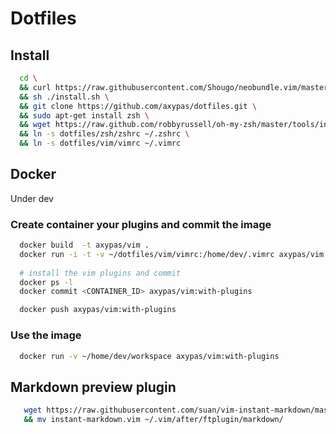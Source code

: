 # Dotfiles

## Install

~~~bash
  cd \
  && curl https://raw.githubusercontent.com/Shougo/neobundle.vim/master/bin/install.sh > install.sh \
  && sh ./install.sh \
  && git clone https://github.com/axypas/dotfiles.git \
  && sudo apt-get install zsh \
  && wget https://raw.github.com/robbyrussell/oh-my-zsh/master/tools/install.sh -O - | sh \
  && ln -s dotfiles/zsh/zshrc ~/.zshrc \
  && ln -s dotfiles/vim/vimrc ~/.vimrc
~~~

## Docker
  Under dev

### Create container your plugins and commit the image

~~~bash
  docker build  -t axypas/vim . 
  docker run -i -t -v ~/dotfiles/vim/vimrc:/home/dev/.vimrc axypas/vim
  
  # install the vim plugins and commit
  docker ps -l
  docker commit <CONTAINER_ID> axypas/vim:with-plugins

  docker push axypas/vim:with-plugins
~~~

### Use the image

~~~bash
  docker run -v ~/home/dev/workspace axypas/vim:with-plugins
~~~



## Markdown preview plugin
~~~bash
   wget https://raw.githubusercontent.com/suan/vim-instant-markdown/master/after/ftplugin/markdown/instant-markdown.vim && mkdir -p ~/.vim/after/ftplugin/markdown/ \
   && mv instant-markdown.vim ~/.vim/after/ftplugin/markdown/
~~~
